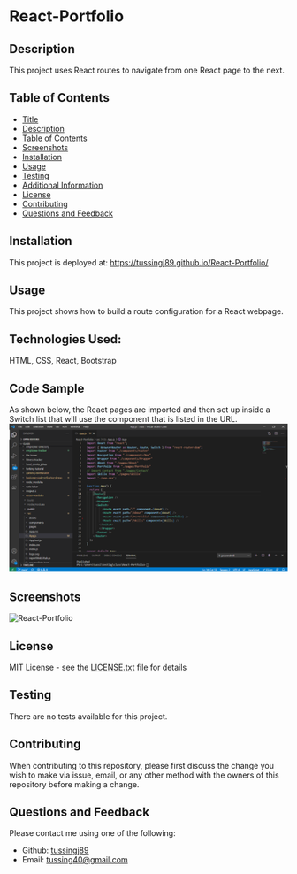 
  
  # React-Portfolio
 
  ## Description
  This project uses React routes to navigate from one React page to the next.
  
  ## Table of Contents
  - [Title](#Title)
  - [Description](#description)
  - [Table of Contents](#table-of-contents)
  - [Screenshots](#screenshots)
  - [Installation](#installation)
  - [Usage](#usage)
  - [Testing](#testing)
  - [Additional Information](#additional-information)
  - [License](#license)
  - [Contributing](#contributing)
  - [Questions and Feedback](#questions-and-feedback)

  ## Installation
   This project is deployed at: https://tussingj89.github.io/React-Portfolio/

  ## Usage
  This project shows how to build a route configuration for a React webpage.

  ## Technologies Used:
  HTML, CSS, React, Bootstrap

  ## Code Sample
  As shown below, the React pages are imported and then set up inside a Switch list that will use the component that is listed in the URL.
  <img src="/public/assets/samplecode.png" alt="React-Portfolio"/>

  ## Screenshots
  <img src="/public/assets/screenshot.png" alt="React-Portfolio"/>

  ## License
  MIT License - see the [LICENSE.txt](https://github.com/tussingj89/React-Portfolio/blob/main/LICENSE.txt) file for details
  
  ## Testing 
  There are no tests available for this project.

  ## Contributing
  When contributing to this repository, please first discuss the change you wish to make via issue, email, or any other method with the owners of this repository before making a change.
  
  ## Questions and Feedback
  Please contact me using one of the following:
  -  Github: [tussingj89](https://gist.github.com/tussingj89)
  - Email: tussing40@gmail.com
